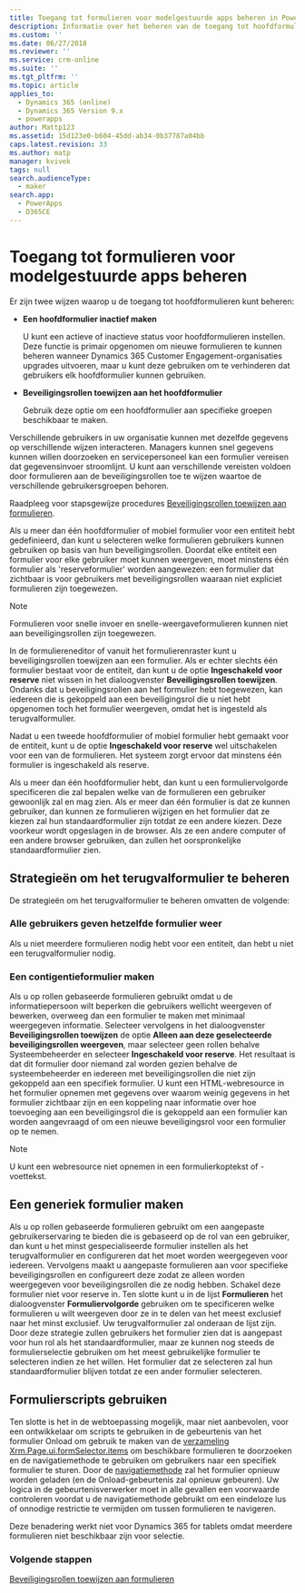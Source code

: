 ```yaml
---
title: Toegang tot formulieren voor modelgestuurde apps beheren in PowerApps | MicrosoftDocs
description: Informatie over het beheren van de toegang tot hoofdformulieren
ms.custom: ''
ms.date: 06/27/2018
ms.reviewer: ''
ms.service: crm-online
ms.suite: ''
ms.tgt_pltfrm: ''
ms.topic: article
applies_to:
  - Dynamics 365 (online)
  - Dynamics 365 Version 9.x
  - powerapps
author: Mattp123
ms.assetid: 15d123e0-b604-45dd-ab34-0b37787a04bb
caps.latest.revision: 33
ms.author: matp
manager: kvivek
tags: null
search.audienceType:
  - maker
search.app:
  - PowerApps
  - D365CE
---
```

# <a name="control-access-to-model-driven-app-forms"></a>Toegang tot formulieren voor modelgestuurde apps beheren

 Er zijn twee wijzen waarop u de toegang tot hoofdformulieren kunt beheren:  
  
- **Een hoofdformulier inactief maken**  
  
     U kunt een actieve of inactieve status voor hoofdformulieren instellen. Deze functie is primair opgenomen om nieuwe formulieren te kunnen beheren wanneer Dynamics 365 Customer Engagement-organisaties upgrades uitvoeren, maar u kunt deze gebruiken om te verhinderen dat gebruikers elk hoofdformulier kunnen gebruiken.   
  
- **Beveiligingsrollen toewijzen aan het hoofdformulier**  
  
     Gebruik deze optie om een hoofdformulier aan specifieke groepen beschikbaar te maken.  
  
 Verschillende gebruikers in uw organisatie kunnen met dezelfde gegevens op verschillende wijzen interacteren. Managers kunnen snel gegevens kunnen willen doorzoeken en servicepersoneel kan een formulier vereisen dat gegevensinvoer stroomlijnt. U kunt aan verschillende vereisten voldoen door formulieren aan de beveiligingsrollen toe te wijzen waartoe de verschillende gebruikersgroepen behoren.  
  
 Raadpleeg voor stapsgewijze procedures [Beveiligingsrollen toewijzen aan formulieren](https://docs.microsoft.com/dynamics365/customer-engagement/admin/assign-security-roles-form).  
  
 Als u meer dan één hoofdformulier of mobiel formulier voor een entiteit hebt gedefinieerd, dan kunt u selecteren welke formulieren gebruikers kunnen gebruiken op basis van hun beveiligingsrollen. Doordat elke entiteit een formulier voor elke gebruiker moet kunnen weergeven, moet minstens één formulier als 'reserveformulier' worden aangewezen: een formulier dat zichtbaar is voor gebruikers met beveiligingsrollen waaraan niet expliciet formulieren zijn toegewezen.  
  
> [!NOTE]
>  Formulieren voor snelle invoer en snelle-weergaveformulieren kunnen niet aan beveiligingsrollen zijn toegewezen.  
  
 In de formuliereneditor of vanuit het formulierenraster kunt u beveiligingsrollen toewijzen aan een formulier. Als er echter slechts één formulier bestaat voor de entiteit, dan kunt u de optie **Ingeschakeld voor reserve** niet wissen in het dialoogvenster **Beveiligingsrollen toewijzen**. Ondanks dat u beveiligingsrollen aan het formulier hebt toegewezen, kan iedereen die is gekoppeld aan een beveiligingsrol die u niet hebt opgenomen toch het formulier weergeven, omdat het is ingesteld als terugvalformulier.  
  
 Nadat u een tweede hoofdformulier of mobiel formulier hebt gemaakt voor de entiteit, kunt u de optie **Ingeschakeld voor reserve** wel uitschakelen voor een van de formulieren. Het systeem zorgt ervoor dat minstens één formulier is ingeschakeld als reserve.  
  
 Als u meer dan één hoofdformulier hebt, dan kunt u een formuliervolgorde specificeren die zal bepalen welke van de formulieren een gebruiker gewoonlijk zal en mag zien. Als er meer dan één formulier is dat ze kunnen gebruiker, dan kunnen ze formulieren wijzigen en het formulier dat ze kiezen zal hun standaardformulier zijn totdat ze een andere kiezen. Deze voorkeur wordt opgeslagen in de browser. Als ze een andere computer of een andere browser gebruiken, dan zullen het oorspronkelijke standaardformulier zien.  
  
## <a name="strategies-to-manage-the-fallback-form"></a>Strategieën om het terugvalformulier te beheren  
 De strategieën om het terugvalformulier te beheren omvatten de volgende:  
  
<a name="BKMK_DoNotUseMultipleForms"></a>   
### <a name="all-users-view-the-same-form"></a>Alle gebruikers geven hetzelfde formulier weer  
 Als u niet meerdere formulieren nodig hebt voor een entiteit, dan hebt u niet een terugvalformulier nodig.  
  
<a name="BKMK_Contingecyform"></a>   
### <a name="create-a-contingency-form"></a>Een contigentieformulier maken  
 Als u op rollen gebaseerde formulieren gebruikt omdat u de informatiepersoon wilt beperken die gebruikers wellicht weergeven of bewerken, overweeg dan een formulier te maken met minimaal weergegeven informatie. Selecteer vervolgens in het dialoogvenster **Beveiligingsrollen toewijzen** de optie **Alleen aan deze geselecteerde beveiligingsrollen weergeven**, maar selecteer geen rollen behalve Systeembeheerder en selecteer **Ingeschakeld voor reserve**. Het resultaat is dat dit formulier door niemand zal worden gezien behalve de systeembeheerder en iedereen met beveiligingsrollen die niet zijn gekoppeld aan een specifiek formulier. U kunt een HTML-webresource in het formulier opnemen met gegevens over waarom weinig gegevens in het formulier zichtbaar zijn en een koppeling naar informatie over hoe toevoeging aan een beveiligingsrol die is gekoppeld aan een formulier kan worden aangevraagd of om een nieuwe beveiligingsrol voor een formulier op te nemen.  
  
> [!NOTE]
>  U kunt een webresource niet opnemen in een formulierkoptekst of -voettekst.  
  
<a name="BKMK_CreateGenericForm"></a>   
## <a name="create-a-generic-form"></a>Een generiek formulier maken  
 Als u op rollen gebaseerde formulieren gebruikt om een aangepaste gebruikerservaring te bieden die is gebaseerd op de rol van een gebruiker, dan kunt u het minst gespecialiseerde formulier instellen als het terugvalformulier en configureren dat het moet worden weergegeven voor iedereen. Vervolgens maakt u aangepaste formulieren aan voor specifieke beveiligingsrollen en configureert deze zodat ze alleen worden weergegeven voor beveiligingsrollen die ze nodig hebben. Schakel deze formulier niet voor reserve in. Ten slotte kunt u in de lijst **Formulieren** het dialoogvenster **Formuliervolgorde** gebruiken om te specificeren welke formulieren u wilt weergeven door ze in te delen van het meest exclusief naar het minst exclusief. Uw terugvalformulier zal onderaan de lijst zijn. Door deze strategie zullen gebruikers het formulier zien dat is aangepast voor hun rol als het standaardformulier, maar ze kunnen nog steeds de formulierselectie gebruiken om het meest gebruikelijke formulier te selecteren indien ze het willen. Het formulier dat ze selecteren zal hun standaardformulier blijven totdat ze een ander formulier selecteren.  
  
<a name="BKMK_UseFormScripting"></a>   
## <a name="use-form-scripting"></a>Formulierscripts gebruiken  

 Ten slotte is het in de webtoepassing mogelijk, maar niet aanbevolen, voor een ontwikkelaar om scripts te gebruiken in de gebeurtenis van het formulier Onload om gebruik te maken van de [verzameling Xrm.Page.ui.formSelector.items](http://go.microsoft.com/fwlink/p/?LinkID=513300) om beschikbare formulieren te doorzoeken en de navigatiemethode te gebruiken om gebruikers naar een specifiek formulier te sturen. Door de [navigatiemethode](http://go.microsoft.com/fwlink/p/?LinkID=513301) zal het formulier opnieuw worden geladen (en de Onload-gebeurtenis zal opnieuw gebeuren). Uw logica in de gebeurtenisverwerker moet in alle gevallen een voorwaarde controleren voordat u de navigatiemethode gebruikt om een eindeloze lus of onnodige restrictie te vermijden om tussen formulieren te navigeren.  
  
 Deze benadering werkt niet voor Dynamics 365 for tablets omdat meerdere formulieren niet beschikbaar zijn voor selectie.  

### <a name="next-steps"></a>Volgende stappen  

[Beveiligingsrollen toewijzen aan formulieren](https://docs.microsoft.com/dynamics365/customer-engagement/admin/assign-security-roles-form)

